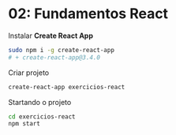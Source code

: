 # 02: Fundamentos React


Instalar **Create React App**
````bash
sudo npm i -g create-react-app
# + create-react-app@3.4.0
````

Criar projeto
````bash
create-react-app exercicios-react
````

Startando o projeto
````bash
cd exercicios-react
npm start
````